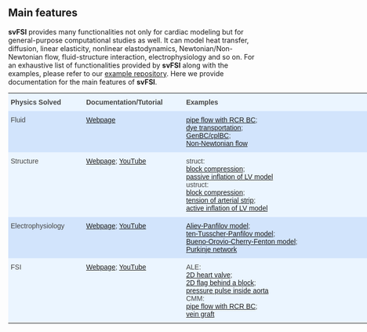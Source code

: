 ## Main features

**svFSI** provides many functionalities not only for cardiac modeling but for general-purpose computational studies as well. It can model heat transfer, diffusion, linear elasticity, nonlinear elastodynamics, Newtonian/Non-Newtonian flow, fluid-structure interaction, electrophysiology and so on. For an exhaustive list of functionalities provided by **svFSI** along with the examples, please refer to our [example repository](https://github.com/SimVascular/svFSI-Tests). Here we provide documentation for the main features of **svFSI**.

<style type="text/css">
.tg  {border-collapse:collapse;border-color:#9ABAD9;border-spacing:0;margin:0px auto;}
.tg td{background-color:#EBF5FF;border-bottom-width:1px;border-color:#9ABAD9;border-style:solid;border-top-width:1px;
  border-width:0px;color:#444;font-family:Arial, sans-serif;font-size:14px;overflow:hidden;padding:10px 5px;
  word-break:normal;}
.tg th{background-color:#409cff;border-bottom-width:1px;border-color:#9ABAD9;border-style:solid;border-top-width:1px;
  border-width:0px;color:#fff;font-family:Arial, sans-serif;font-size:14px;font-weight:normal;overflow:hidden;
  padding:10px 5px;word-break:normal;}
.tg .tg-1wig{font-weight:bold;text-align:left;vertical-align:top}
.tg .tg-hmp3{background-color:#D2E4FC;text-align:left;vertical-align:top}
.tg .tg-0lax{text-align:left;vertical-align:top}
</style>
<table class="tg" style="undefined;table-layout: fixed; width: 758px">
<colgroup>
<col style="width: 154px">
<col style="width: 204px">
<col style="width: 400px">
</colgroup>
<tbody>
  <tr>
    <td class="tg-1wig">Physics Solved</td>
    <td class="tg-1wig">Documentation/Tutorial</td>
    <td class="tg-1wig">Examples</td>
  </tr>
  <tr>
    <td class="tg-hmp3">Fluid</td>
    <td class="tg-hmp3"><a href="http://simvascular.github.io/docssvFSI-Fluid.html" target="_blank" rel="noopener noreferrer">Webpage</a></td>
    <td class="tg-hmp3"><a href="https://github.com/SimVascular/svFSI-Tests/tree/master/04-fluid/01-pipe3D_RCR" target="_blank" rel="noopener noreferrer">pipe flow with RCR BC</a>; <br><a href="https://github.com/SimVascular/svFSI-Tests/tree/master/04-fluid/02-dye_AD" target="_blank" rel="noopener noreferrer">dye transportation</a>; <br><a href="https://github.com/SimVascular/svFSI-Tests/tree/master/04-fluid/04-3D0D-coupling-BC" target="_blank" rel="noopener noreferrer">GenBC/cplBC</a>; <br><a href="https://github.com/SimVascular/svFSI-Tests/tree/master/04-fluid/05-nonNewtonian" target="_blank" rel="noopener noreferrer">Non-Newtonian flow</a> </td>
  </tr>
  <tr>
    <td class="tg-0lax">Structure</td>
    <td class="tg-0lax"><a href="http://simvascular.github.io/docssvFSI-Structure.html" target="_blank" rel="noopener noreferrer">Webpage</a><span style="font-weight:400;font-style:normal;text-decoration:none">; </span><a href="https://www.youtube.com/watch?v=Jm3VSi6Aci8&list=PL1CBZ8Wh-xvRnux0eMmbZPbx-C078Qzqu&index=2" target="_blank" rel="noopener noreferrer">YouTube</a></td>
    <td class="tg-0lax">struct: <br><a href="https://github.com/SimVascular/svFSI-Tests/tree/master/05-struct/01-block-compression" target="_blank" rel="noopener noreferrer">block compression</a>; <br><a href="https://github.com/SimVascular/svFSI-Tests/tree/master/05-struct/02-LV-Guccione-passive" target="_blank" rel="noopener noreferrer">passive inflation of LV model</a><br>ustruct: <br><a href="https://github.com/SimVascular/svFSI-Tests/tree/master/06-ustruct/01-block-compression" target="_blank" rel="noopener noreferrer">block compression</a>; <br><a href="https://github.com/SimVascular/svFSI-Tests/tree/master/06-ustruct/02-tensile-adventitia_HGO" target="_blank" rel="noopener noreferrer">tension of arterial strip</a>; <br><a href="https://github.com/SimVascular/svFSI-Tests/tree/master/06-ustruct/03-LV-Guccione-active" target="_blank" rel="noopener noreferrer">active inflation of LV model</a></td>
  </tr>
  <tr>
    <td class="tg-hmp3">Electrophysiology</td>
    <td class="tg-hmp3"><a href="http://simvascular.github.io/docssvFSI-CEP.html" target="_blank" rel="noopener noreferrer">Webpage</a><span style="font-weight:400;font-style:normal;text-decoration:none">; </span><a href="https://www.youtube.com/watch?v=TCK3SmGwBa8&list=PL1CBZ8Wh-xvRnux0eMmbZPbx-C078Qzqu&index=1" target="_blank" rel="noopener noreferrer">YouTube</a></td>
    <td class="tg-hmp3"><a href="https://github.com/SimVascular/svFSI-Tests/tree/master/08-cep/01-2Dsqr_AP" target="_blank" rel="noopener noreferrer">Aliev-Panfilov model</a><span style="font-style:normal;text-decoration:none">; </span><br><a href="https://github.com/SimVascular/svFSI-Tests/tree/master/08-cep/03-benchmark_tTP" target="_blank" rel="noopener noreferrer">ten-Tusscher-Panfilov model</a>; <br><a href="https://github.com/SimVascular/svFSI-Tests/tree/master/08-cep/04-2Dspiral_BO" target="_blank" rel="noopener noreferrer">Bueno-Orovio-Cherry-Fenton model</a>; <br><a href="https://github.com/SimVascular/svFSI-Tests/tree/master/08-cep/05-Purkinje" target="_blank" rel="noopener noreferrer">Purkinje network</a></td>
  </tr>
  <tr>
    <td class="tg-0lax">FSI</td>
    <td class="tg-0lax"><a href="http://simvascular.github.io/docssvFSI-FSI.html" target="_blank" rel="noopener noreferrer">Webpage</a><span style="font-weight:400;font-style:normal;text-decoration:none">; </span><a href="https://www.youtube.com/watch?v=QIpyThIAD7k&list=PL1CBZ8Wh-xvRnux0eMmbZPbx-C078Qzqu&index=3" target="_blank" rel="noopener noreferrer">YouTube</a></td>
    <td class="tg-0lax">ALE:<br><a href="https://github.com/SimVascular/svFSI-Tests/tree/master/07-fsi/ale/01-channel-leaflets_2D" target="_blank" rel="noopener noreferrer">2D heart valve</a>; <br><a href="https://github.com/SimVascular/svFSI-Tests/tree/master/07-fsi/ale/02-channel-block-flag_2D" target="_blank" rel="noopener noreferrer">2D flag behind a block</a>; <br><a href="https://github.com/SimVascular/svFSI-Tests/tree/master/07-fsi/ale/03-pipe_3D" target="_blank" rel="noopener noreferrer">pressure pulse inside aorta</a><br>CMM:<br><a href="https://github.com/SimVascular/svFSI-Tests/tree/master/07-fsi/cmm/01-pipe_RCR" target="_blank" rel="noopener noreferrer">pipe flow with RCR BC</a>;<br><a href="https://github.com/SimVascular/svFSI-Tests/tree/master/07-fsi/cmm/02-vein-graft" target="_blank" rel="noopener noreferrer">vein graft</a></td>
  </tr>
</tbody>
</table>
